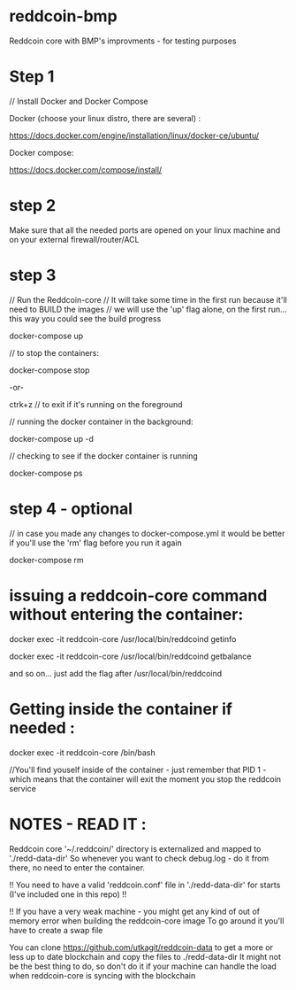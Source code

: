 # reddcoin-bmp
Reddcoin core with BMP's improvments - for testing purposes

# Step 1

// Install Docker and Docker Compose

Docker (choose your linux distro, there are several) :

https://docs.docker.com/engine/installation/linux/docker-ce/ubuntu/

Docker compose:

https://docs.docker.com/compose/install/


# step 2

Make sure that all the needed ports are opened on your linux machine and on your external firewall/router/ACL

# step 3

// Run the Reddcoin-core 
// It will take some time in the first run because it'll need to BUILD the images
// we will use the 'up' flag alone, on the first run... this way you could see the build progress

docker-compose up 

// to stop the containers:

docker-compose stop

-or-

ctrk+z      // to exit if it's running on the foreground

// running the docker container in the background:

docker-compose up -d

// checking to see if the docker container is running

docker-compose ps

# step 4 - optional

// in case you made any changes to docker-compose.yml it would be better if you'll use the 'rm' flag before you run it again

docker-compose rm

# issuing a reddcoin-core command without entering the container:

docker exec -it reddcoin-core /usr/local/bin/reddcoind getinfo

docker exec -it reddcoin-core /usr/local/bin/reddcoind getbalance

and so on... just add the flag after /usr/local/bin/reddcoind

# Getting inside the container if needed :

docker exec -it reddcoin-core /bin/bash

//You'll find youself inside of the container - just remember that PID 1 - which means that the container will exit the moment you stop the reddcoin service


# NOTES - READ IT :

Reddcoin core '~/.reddcoin/' directory is externalized and mapped to './redd-data-dir' 
So whenever you want to check debug.log - do it from there, no need to enter the container.

!! You need to have a valid 'reddcoin.conf' file in './redd-data-dir' for starts (I've included one in this repo) !!

!! If you have a very weak machine - you might get any kind of out of memory error when building the reddcoin-core image
To go around it you'll have to create a swap file

You can clone https://github.com/utkagit/reddcoin-data to get a more or less up to date blockchain and copy the files to ./redd-data-dir
It might not be the best thing to do, so don't do it if your machine can handle the load when reddcoin-core is syncing with the blockchain

